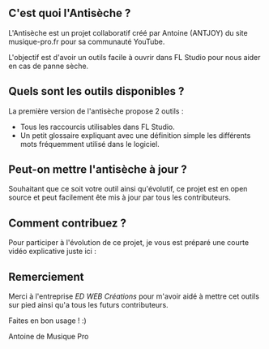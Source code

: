 ## C'est quoi l'Antisèche ?

L'Antisèche est un projet collaboratif créé par Antoine (ANTJOY) du site musique-pro.fr pour sa communauté YouTube.  

L'objectif est d'avoir un outils facile à ouvrir dans FL Studio pour nous aider en cas de panne sèche.  

##  Quels sont les outils disponibles ?

La première version de l'antisèche propose 2 outils : 
- Tous les raccourcis utilisables dans FL Studio.  
- Un petit glossaire expliquant avec une définition simple les différents mots fréquemment utilisé dans le logiciel.  

##  Peut-on mettre l'antisèche à jour ?

Souhaitant que ce soit votre outil ainsi qu'évolutif, ce projet est en open source et peut facilement ête mis à jour par tous les contributeurs.  

##  Comment contribuez ?

Pour participer à l'évolution de ce projet, je vous est préparé une courte vidéo explicative juste ici :

##  Remerciement

Merci à l'entreprise *ED WEB Créations* pour m'avoir aidé à mettre cet outils sur pied ainsi qu'a tous les futurs contributeurs.

Faites en bon usage ! :)

Antoine de Musique Pro
